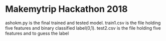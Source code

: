 # Makemytrip Hackathon 2018
ashokm.py is the final trained and tested model.
train1.csv is the file holding five features and binary classified label(0,1). 
test2.csv is the file holding five features and to guess the label
